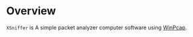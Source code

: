 Overview
========

``XSniffer`` is A simple packet analyzer computer software using [WinPcap](https://www.winpcap.org).